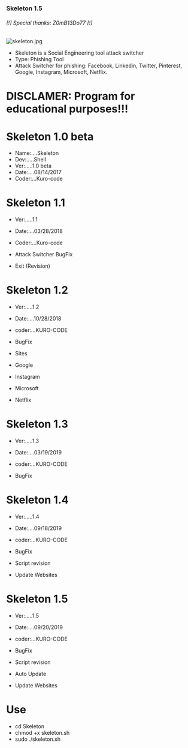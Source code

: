 ### Skeleton 1.5 ###

######     [!] Special thanks: Z0mB13Do77 [!]

![skeleton.jpg](https://github.com/KURO-CODE/Skeleton/blob/master/skeleton.jpg)

* Skeleton is a Social Engineering tool attack switcher
* Type: Phishing Tool
* Attack Switcher for phishing: Facebook, Linkedin, Twitter, Pinterest, Google, Instagram, Microsoft, Netflix.

# DISCLAMER: Program for educational purposes!!!

# Skeleton 1.0 beta
* Name:....Skeleton
* Dev:.....Shell
* Ver:.....1.0 beta
* Date:....08/14/2017
* Coder:...Kuro-code

# Skeleton 1.1
* Ver:.....1.1
* Date:....03/28/2018
* Coder:...Kuro-code

* Attack Switcher BugFix
* Exit (Revision)

# Skeleton 1.2
* Ver:.....1.2        
* Date:....10/28/2018   
* coder:...KURO-CODE   

* BugFix

*  Sites

* Google
* Instagram
* Microsoft
* Netflix

# Skeleton 1.3
* Ver:.....1.3        
* Date:....03/19/2019   
* coder:...KURO-CODE   

* BugFix

# Skeleton 1.4
* Ver:.....1.4        
* Date:....09/18/2019   
* coder:...KURO-CODE   

* BugFix
* Script revision
* Update Websites

# Skeleton 1.5
* Ver:.....1.5        
* Date:....09/20/2019   
* coder:...KURO-CODE   

* BugFix
* Script revision
* Auto Update
* Update Websites

# Use #

* cd Skeleton
* chmod +x skeleton.sh
* sudo ./skeleton.sh
